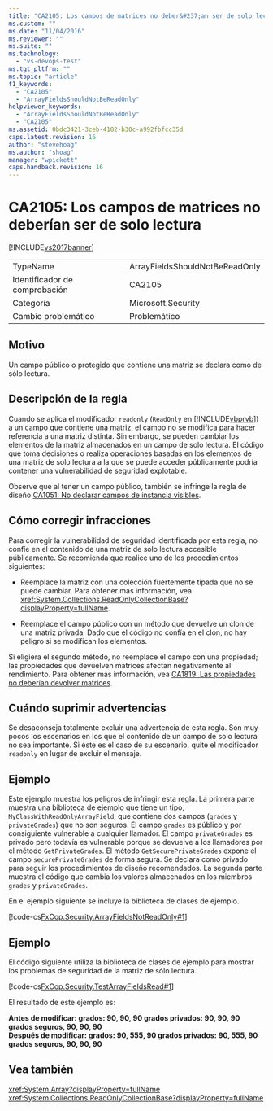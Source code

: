 ```yaml
---
title: "CA2105: Los campos de matrices no deber&#237;an ser de solo lectura | Microsoft Docs"
ms.custom: ""
ms.date: "11/04/2016"
ms.reviewer: ""
ms.suite: ""
ms.technology: 
  - "vs-devops-test"
ms.tgt_pltfrm: ""
ms.topic: "article"
f1_keywords: 
  - "CA2105"
  - "ArrayFieldsShouldNotBeReadOnly"
helpviewer_keywords: 
  - "ArrayFieldsShouldNotBeReadOnly"
  - "CA2105"
ms.assetid: 0bdc3421-3ceb-4182-b30c-a992fbfcc35d
caps.latest.revision: 16
author: "stevehoag"
ms.author: "shoag"
manager: "wpickett"
caps.handback.revision: 16
---
```

# CA2105: Los campos de matrices no deber&#237;an ser de solo lectura
[!INCLUDE[vs2017banner](../code-quality/includes/vs2017banner.md)]

|||  
|-|-|  
|TypeName|ArrayFieldsShouldNotBeReadOnly|  
|Identificador de comprobación|CA2105|  
|Categoría|Microsoft.Security|  
|Cambio problemático|Problemático|  
  
## Motivo  
 Un campo público o protegido que contiene una matriz se declara como de sólo lectura.  
  
## Descripción de la regla  
 Cuando se aplica el modificador `readonly` \(`ReadOnly` en [!INCLUDE[vbprvb](../code-quality/includes/vbprvb_md.md)]\) a un campo que contiene una matriz, el campo no se modifica para hacer referencia a una matriz distinta.  Sin embargo, se pueden cambiar los elementos de la matriz almacenados en un campo de solo lectura.  El código que toma decisiones o realiza operaciones basadas en los elementos de una matriz de solo lectura a la que se puede acceder públicamente podría contener una vulnerabilidad de seguridad explotable.  
  
 Observe que al tener un campo público, también se infringe la regla de diseño [CA1051: No declarar campos de instancia visibles](../code-quality/ca1051-do-not-declare-visible-instance-fields.md).  
  
## Cómo corregir infracciones  
 Para corregir la vulnerabilidad de seguridad identificada por esta regla, no confíe en el contenido de una matriz de solo lectura accesible públicamente.  Se recomienda que realice uno de los procedimientos siguientes:  
  
-   Reemplace la matriz con una colección fuertemente tipada que no se puede cambiar.  Para obtener más información, vea <xref:System.Collections.ReadOnlyCollectionBase?displayProperty=fullName>.  
  
-   Reemplace el campo público con un método que devuelve un clon de una matriz privada.  Dado que el código no confía en el clon, no hay peligro si se modifican los elementos.  
  
 Si eligiera el segundo método, no reemplace el campo con una propiedad; las propiedades que devuelven matrices afectan negativamente al rendimiento.  Para obtener más información, vea [CA1819: Las propiedades no deberían devolver matrices](../code-quality/ca1819-properties-should-not-return-arrays.md).  
  
## Cuándo suprimir advertencias  
 Se desaconseja totalmente excluir una advertencia de esta regla.  Son muy pocos los escenarios en los que el contenido de un campo de solo lectura no sea importante.  Si éste es el caso de su escenario, quite el modificador `readonly` en lugar de excluir el mensaje.  
  
## Ejemplo  
 Este ejemplo muestra los peligros de infringir esta regla.  La primera parte muestra una biblioteca de ejemplo que tiene un tipo, `MyClassWithReadOnlyArrayField`, que contiene dos campos \(`grades` y `privateGrades`\) que no son seguros.  El campo `grades` es público y por consiguiente vulnerable a cualquier llamador.  El campo `privateGrades` es privado pero todavía es vulnerable porque se devuelve a los llamadores por el método `GetPrivateGrades`.  El método `GetSecurePrivateGrades` expone el campo `securePrivateGrades` de forma segura.  Se declara como privado para seguir los procedimientos de diseño recomendados.  La segunda parte muestra el código que cambia los valores almacenados en los miembros `grades` y `privateGrades`.  
  
 En el ejemplo siguiente se incluye la biblioteca de clases de ejemplo.  
  
 [!code-cs[FxCop.Security.ArrayFieldsNotReadOnly#1](../code-quality/codesnippet/CSharp/ca2105-array-fields-should-not-be-read-only_1.cs)]  
  
## Ejemplo  
 El código siguiente utiliza la biblioteca de clases de ejemplo para mostrar los problemas de seguridad de la matriz de sólo lectura.  
  
 [!code-cs[FxCop.Security.TestArrayFieldsRead#1](../code-quality/codesnippet/CSharp/ca2105-array-fields-should-not-be-read-only_2.cs)]  
  
 El resultado de este ejemplo es:  
  
  **Antes de modificar: grados: 90, 90, 90 grados privados: 90, 90, 90 grados seguros, 90, 90, 90**  
**Después de modificar: grados: 90, 555, 90 grados privados: 90, 555, 90 grados seguros, 90, 90, 90**   
## Vea también  
 <xref:System.Array?displayProperty=fullName>   
 <xref:System.Collections.ReadOnlyCollectionBase?displayProperty=fullName>